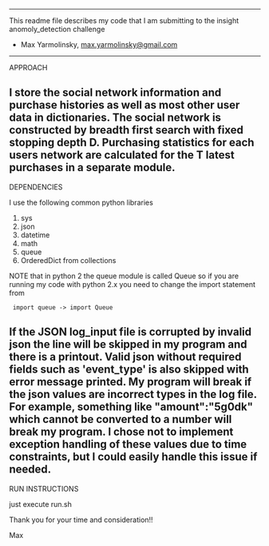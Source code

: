 -------------------------------------------------------------------------------------------------
This readme file describes my code that I am submitting to the insight anomoly_detection challenge
 - Max Yarmolinsky, max.yarmolinsky@gmail.com
-------------------------------------------------------------------------------------------------

APPROACH

 I store the social network information and purchase histories as well as most other user data in dictionaries.
The social network is constructed by breadth first search with fixed stopping depth D. Purchasing statistics for each users network are calculated for the T latest purchases in a separate module. 
--------------------------------------------------------------------------------------------------------------------

DEPENDENCIES

I use the following common python libraries
1. sys  
 2. json
3. datetime               
4. math
5. queue 
6. OrderedDict  from collections                                                   
                                                    
NOTE that in python 2 the queue module is called Queue so if you are running my code with python 2.x you need to
    change the import statement from 
    
     import queue -> import Queue
    
If the JSON log_input file is corrupted by invalid json the line will be skipped in my program and there is a printout. Valid json without required fields such as 'event_type' is also skipped with error message printed. My program will break if the json values are incorrect types in the log file. For example, something like "amount":"5g0dk" which cannot be converted to a number will break my program. I chose not to implement exception handling of these values due to time constraints, but I could easily handle this issue if needed.
---------------------------------------------------------------------------------------------------------------------

RUN INSTRUCTIONS

just execute run.sh

Thank you for your time and consideration!!

Max
